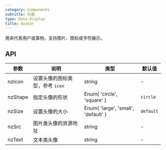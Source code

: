 ```yaml
---
category: Components
subtitle: 头像
type: Data Display
title: Avatar
---
```


用来代表用户或事物，支持图片、图标或字符展示。

## API

| 参数 | 说明 | 类型 | 默认值 |
| --- | --- | --- | --- |
| nzIcon | 设置头像的图标类型，参考 `icon` | string | - |
| nzShape | 指定头像的形状 | Enum{ 'circle', 'square' } | `circle` |
| nzSize | 设置头像的大小 | Enum{ 'large', 'small', 'default' } | `default` |
| nzSrc | 图片类头像的资源地址 | string | - |
| nzText | 文本类头像 | string | - |
